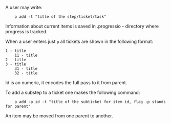 A user may write:

```
    p add -t "title of the step/ticket/task"
```

Information about current items is saved in .progressio - directory where progress is tracked.

When a user enters just `p` all tickets are shown in the following format:

    1 - title
        11 - title 
    2 - title 
    3 - title 
        31 - title 
        32 - title 

Id is an numeric, it encodes the full pass to it from parent.

To add a substep to a ticket one makes the following command:

```
    p add -p id -t "title of the subticket for item id, flag -p stands for parent"
```

An item may be moved from one parent to another.
